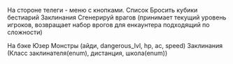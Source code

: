 На стороне телеги - меню с кнопками.
Список 
Бросить кубики
бестиарий
Заклинания
Сгенерируй врагов (принимает текущий уровень игроков, возвращает набор врогов для енкаунтера подходящий по сложности)


На бэке
Юзер
Монстры (айди, dangerous_lvl, hp, ac, speed)
Заклинания (Класс заклинателя(enum), дистанция, школа(enum))
